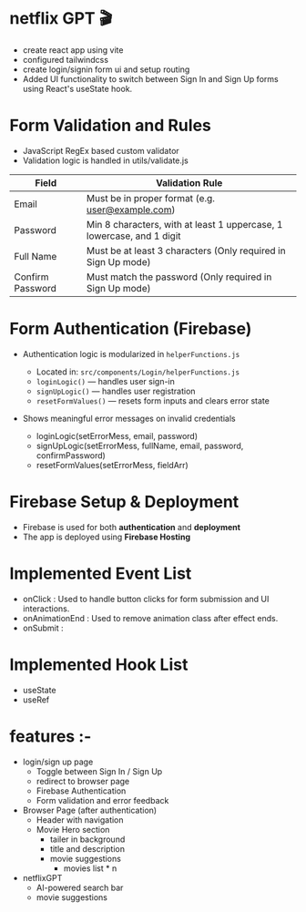 # netflix GPT 🎬

- create react app using vite
- configured tailwindcss
- create login/signin form ui and setup routing
- Added UI functionality to switch between Sign In and Sign Up forms using React's useState hook.

# Form Validation and Rules
 - JavaScript RegEx based custom validator
 - Validation logic is handled in utils/validate.js

|   Field               |          Validation Rule                                                          |
|-----------------------|-----------------------------------------------------------------------------------|
|  Email                |   Must be in proper format (e.g. user@example.com)                                |
|  Password             |   Min 8 characters, with at least 1 uppercase, 1 lowercase, and 1 digit           |
|  Full Name            |   Must be at least 3 characters (Only required in Sign Up mode)                   |
|  Confirm Password     |   Must match the password (Only required in Sign Up mode)                         |


# Form Authentication (Firebase)
   - Authentication logic is modularized in `helperFunctions.js`
      - Located in: `src/components/Login/helperFunctions.js`
      - `loginLogic()` — handles user sign-in
      - `signUpLogic()` — handles user registration
      - `resetFormValues()` — resets form inputs and clears error state
- Shows meaningful error messages on invalid credentials


   - loginLogic(setErrorMess, email, password)
   - signUpLogic(setErrorMess, fullName, email, password, confirmPassword)
   - resetFormValues(setErrorMess, fieldArr)

# Firebase Setup & Deployment
   - Firebase is used for both **authentication** and **deployment**
   - The app is deployed using **Firebase Hosting**



# Implemented Event List
- onClick           :  Used to handle button clicks for form submission and UI interactions.
- onAnimationEnd    :  Used to remove animation class after effect ends.
- onSubmit          :

# Implemented Hook List
- useState
- useRef


# features :-
- login/sign up page
    - Toggle between Sign In / Sign Up
    - redirect to browser page
    - Firebase Authentication
    - Form validation and error feedback
- Browser Page (after authentication)
    - Header with navigation
    - Movie Hero section
        - tailer in background
        - title and description
        - movie suggestions
            - movies list * n
- netflixGPT 
    - AI-powered search bar
    - movie suggestions 